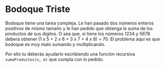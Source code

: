 # Bodoque Triste

Bodoque tiene una tarea compleja. Le han pasado dos números enteros positivos de mismo tamaño y le han pedido que obtenga la suma de los productos de sus digitos. O sea que, si tiene los números 1234 y 5678 debera obtener (1 x 5 + 2 x 6 + 3 x 7 + 4 x 8) = 70. El problema aquí es que bodoque es muy malo sumando y multiplicando.

Por ello tu deberás ayudarlo escribiendo una función recursiva `sumaProductos(n, m)` que cumpla con lo pedido.